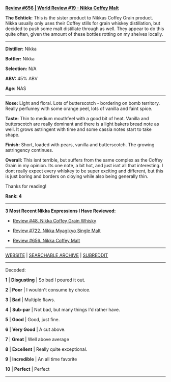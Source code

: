 
[**Review #656 | World Review #19 - Nikka Coffey Malt**]( https://t8ke.review/review-656-nikka-coffey-malt/)

**The Schtick:** This is the sister product to Nikkas Coffey Grain product. Nikka usually only uses their Coffey stills for grain whiskey distillation, but decided to push some malt distillate through as well. They appear to do this quite often, given the amount of these bottles rotting on my shelves locally. 

-----

**Distiller:** Nikka

**Bottler:** Nikka

**Selection:** N/A

**ABV:**  45% ABV

**Age:** NAS 

-----

**Nose:**   Light and floral. Lots of butterscotch - bordering on bomb territory. Really perfumey with some orange peel, lots of vanilla and faint spice. 

**Taste:** Thin to medium mouthfeel with a good bit of heat. Vanilla and butterscotch are really dominant and there is a light bakers bread note as well. It grows astringent with time and some cassia notes start to take shape. 

**Finish:** Short, loaded with pears, vanilla and butterscotch. The growing astringency continues. 

**Overall:** This isnt terrible, but suffers from the same complex as the Coffey Grain in my opinion. Its one note, a bit hot, and just isnt all that interesting. I dont really expect every whiskey to be super exciting and different, but this is just boring and borders on cloying while also being generally thin. 

Thanks for reading!

**Rank: 4**

----- 

**3 Most Recent Nikka Expressions I Have Reviewed:** 

- [Review #48. Nikka Coffey Grain Whisky]( https://t8ke.review/review-48-nikka-coffey-grain/) 

- [Review #722. Nikka Myagikyo Single Malt]( https://t8ke.review/review-722-nikka-miyagikyo-single-malt/) 

- [Review #656. Nikka Coffey Malt]( https://t8ke.review/review-656-nikka-coffey-malt/) 

-----

[WEBSITE](https://t8ke.review) | [SEARCHABLE ARCHIVE](https://t8ke.review/review-archive/) | [SUBREDDIT](https://reddit.com/r/t8kereviews)

-----

Decoded:

**1** | **Disgusting** | So bad I poured it out.

**2** | **Poor** | I wouldn't consume by choice.

**3** | **Bad** | Multiple flaws.

**4** | **Sub-par** | Not bad, but many things I'd rather have.

**5** | **Good** | Good, just fine.

**6** | **Very Good** | A cut above.

**7** | **Great** | Well above average

**8** | **Excellent** | Really quite exceptional.

**9** | **Incredible** | An all time favorite

**10** | **Perfect** | Perfect

----

